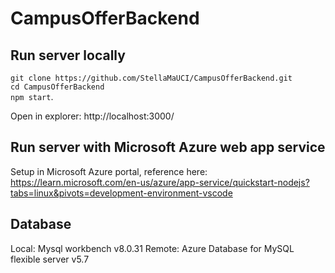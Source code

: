 # CampusOfferBackend
## Run server locally
`git clone https://github.com/StellaMaUCI/CampusOfferBackend.git`  
`cd CampusOfferBackend`  
`npm start`. 

Open in explorer: http://localhost:3000/

## Run server with Microsoft Azure web app service
Setup in Microsoft Azure portal, reference here:   
https://learn.microsoft.com/en-us/azure/app-service/quickstart-nodejs?tabs=linux&pivots=development-environment-vscode


## Database
Local: Mysql workbench v8.0.31
Remote: Azure Database for MySQL flexible server v5.7

